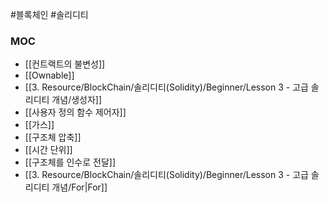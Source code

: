 ---
---

#블록체인 #솔리디티 

### MOC
+ [[컨트랙트의 불변성]]
+ [[Ownable]]
+ [[3. Resource/BlockChain/솔리디티(Solidity)/Beginner/Lesson 3 - 고급 솔리디티 개념/생성자]]
+ [[사용자 정의 함수 제어자]]
+ [[가스]]
+ [[구조체 압축]]
+ [[시간 단위]]
+ [[구조체를 인수로 전달]]
+ [[3. Resource/BlockChain/솔리디티(Solidity)/Beginner/Lesson 3 - 고급 솔리디티 개념/For|For]]